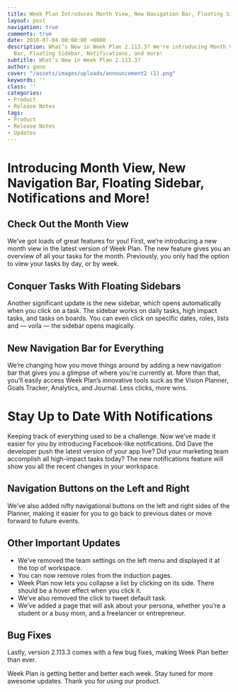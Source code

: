 ```yaml
---
title: Week Plan Introduces Month View, New Navigation Bar, Floating Sidebar and Notifications
layout: post
navigation: true
comments: true
date: 2018-07-04 00:00:00 +0000
description: What’s New in Week Plan 2.113.3? We're introducing Month View, New Navigation
  Bar, Floating Sidebar, Notifications, and more!
subtitle: What’s New in Week Plan 2.113.3?
author: gene
cover: "/assets/images/uploads/announcement2 (1).png"
keywords: ''
class: ''
categories:
- Product
- Release Notes
tags:
- Product
- Release Notes
- Updates
---
```

# **Introducing Month View, New Navigation Bar, Floating Sidebar, Notifications and More!**

## **Check Out the Month View**

We’ve got loads of great features for you! First, we’re introducing a new month view in the latest version of Week Plan. The new feature gives you an overview of all your tasks for the month. Previously, you only had the option to view your tasks by day, or by week.

## **Conquer Tasks With Floating Sidebars** 

Another significant update is the new sidebar, which opens automatically when you click on a task. The sidebar works on daily tasks, high impact tasks, and tasks on boards. You can even click on specific dates, roles, lists and — voila — the sidebar opens magically.

## **New Navigation Bar for Everything** 

We’re changing how you move things around by adding a new navigation bar that gives you a glimpse of where you’re currently at. More than that, you’ll easily access Week Plan’s innovative tools suck as the Vision Planner, Goals Tracker, Analytics, and Journal. Less clicks, more wins.

# **Stay Up to Date With Notifications**

Keeping track of everything used to be a challenge. Now we’ve made it easier for you by introducing Facebook-like notifications. Did Dave the developer push the latest version of your app live? Did your marketing team accomplish all high-impact tasks today? The new notifications feature will show you all the recent changes in your workspace.

## **Navigation Buttons on the Left and Righ**t

We’ve also added nifty navigational buttons on the left and right sides of the Planner, making it easier for you to go back to previous dates or move forward to future events.

## **Other Important Updates**

* We’ve removed the team settings on the left menu and displayed it at the top of workspace.
* You can now remove roles from the induction pages. 
* Week Plan now lets you collapse a list by clicking on its side. There should be a hover effect when you click it.
* We’ve also removed the click to tweet default task. 
* We’ve added a page that will ask about your persona, whether you’re a student or a busy mom, and a freelancer or entrepreneur.

## **Bug Fixes**

Lastly, version 2.113.3 comes with a few bug fixes, making Week Plan better than ever. 

Week Plan is getting better and better each week. Stay tuned for more awesome updates. Thank you for using our product.